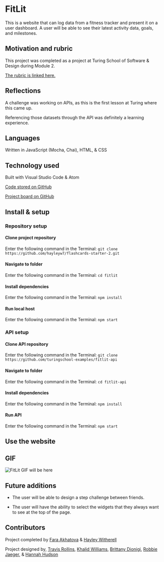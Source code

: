 # FitLit

This is a website that can log data from a fitness tracker and present it on a user dashboard. A user will be able to see their latest activity data, goals, and milestones.


## Motivation and rubric

This project was completed as a project at Turing School of Software & Design during Module 2.

[The rubric is linked here.](https://frontend.turing.edu/projects/fitlit.html)

## Reflections

A challenge was working on APIs, as this is the first lesson at Turing where this came up.

Referencing those datasets through the API was definitely a learning experience.

## Languages

Written in JavaScript (Mocha, Chai), HTML, & CSS

## Technology used

Built with Visual Studio Code & Atom

[Code stored on GitHub](https://github.com/hayleyw7/fitlit)

[Project board on GitHub](https://github.com/hayleyw7/fitlit/projects) 


## Install & setup
### Repository setup
#### Clone project repository

Enter the following command in the Terminal:
`git clone https://github.com/hayleyw7/flashcards-starter-2.git`

#### Navigate to folder

Enter the following command in the Terminal:
`cd fitlit`

#### Install dependencies

Enter the following command in the Terminal:
`npm install`

#### Run local host

Enter the following command in the Terminal:
`npm start`

### API setup

#### Clone API repository

Enter the following command in the Terminal:
`git clone https://github.com/turingschool-examples/fitlit-api`

#### Navigate to folder

Enter the following command in the Terminal:
`cd fitlit-api`

#### Install dependencies

Enter the following command in the Terminal:
`npm install`

#### Run API

Enter the following command in the Terminal:
`npm start`

## Use the website



## GIF

<!-- replace this with a gif -->
![FitLit GIF will be here](assets/fitlit.gif) 

## Future additions

* The user will be able to design a step challenge between friends.

* The user will have the ability to select the widgets that they always want to see at the top of the page.

## Contributors

Project completed by [Fara Akhatova](https://github.com/Fakhatova) & [Hayley Witherell](https://github.com/hayleyw7)

Project designed by, [Travis Rollins](https://github.com/Kalikoze), [Khalid Williams](https://github.com/khalidwilliams), [Brittany Dionigi](https://github.com/brittanydionigi), [Robbie Jaeger](https://github.com/robbiejaeger), & [Hannah Hudson](https://github.com/hannahhch) 